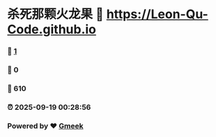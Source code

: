 # 杀死那颗火龙果 :link: https://Leon-Qu-Code.github.io 
### :page_facing_up: [1](https://Leon-Qu-Code.github.io/tag.html) 
### :speech_balloon: 0 
### :hibiscus: 610 
### :alarm_clock: 2025-09-19 00:28:56 
### Powered by :heart: [Gmeek](https://github.com/Meekdai/Gmeek)
